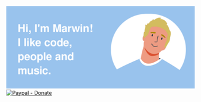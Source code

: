 <!--### Hi there 👋

**marwin89/marwin89** is a ✨ _special_ ✨ repository because its `README.md` (this file) appears on your GitHub profile.

Here are some ideas to get you started:

- 🔭 I’m currently working on ...
- 🌱 I’m currently learning ...
- 👯 I’m looking to collaborate on ...
- 🤔 I’m looking for help with ...
- 💬 Ask me about ...
- 📫 How to reach me: ...
- 😄 Pronouns: ...
- ⚡ Fun fact: ...
-->

<img src="https://github.com/marwin89/marwin89/blob/main/marwin-github-banner2.png">
<a href="https://www.paypal.com/paypalme/marwin89"><img src="https://img.shields.io/badge/Paypal-Donate-113399?logo=paypal&logoColor=%23ffffff" alt="Paypal - Donate"></a>
</a>
